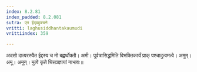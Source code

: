 ```yaml
---
index: 8.2.81
index_padded: 8.2.081
sutra: एत ईद्बहुवचने
vritti: laghusiddhantakaumudi
vrittiindex: 359

---
```

अदसो दात्परस्यैत ईद्दस्य च मो बह्वर्थोक्तौ। अमी। पूर्वत्रासिद्धमिति विभक्तिकार्यं प्राक् पश्चादुत्वमत्वे। अमुम्। अमू। अमून्। मुत्वे कृते घिसञ्ज्ञायां नाभावः॥